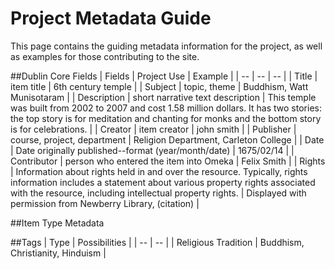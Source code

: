 # Project Metadata Guide
This page contains the guiding metadata information for the project, as well as examples for those contributing to the site.

##Dublin Core Fields
| Fields | Project Use | Example |
| -- | -- | -- |
| Title | item title | 6th century temple |
| Subject | topic, theme | Buddhism, Watt Munisotaram |
| Description | short narrative text description | This temple was built from 2002 to 2007 and cost 1.58 million dollars. It has two stories: the top story is for meditation and chanting for monks and the bottom story is for celebrations.  |
| Creator | item creator | john smith |
| Publisher | course, project, department | Religion Department, Carleton College |
| Date | Date originally published--format (year/month/date)  | 1675/02/14 |
| Contributor | person who entered the item into Omeka | Felix Smith |
| Rights | Information about rights held in and over the resource. Typically, rights information includes a statement about various property rights associated with the resource, including intellectual property rights. | Displayed with permission from Newberry Library, (citation) |

##Item Type Metadata

##Tags
| Type | Possibilities |
| -- | -- |
| Religious Tradition | Buddhism, Christianity, Hinduism |

